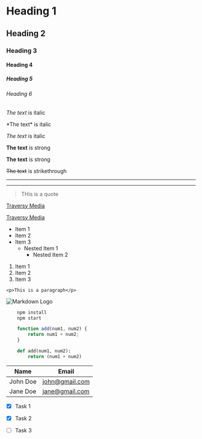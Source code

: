 <!-- Headings -->
# Heading 1
## Heading 2
### Heading 3
#### Heading 4
##### Heading 5
###### Heading 6

<!-- Italics -->
*The text* is italic

\*The text\* is italic

_The text_ is italic

<!-- Strong -->
**The text** is strong

__The text__ is strong

<!-- Strikethrough -->
~~The text~~ is strikethrough

<!-- Horizontal Rule / Seperator -->

---
___

<!-- Blockquote -->
> THis is a quote

<!-- Links -->
[Traversy Media](http://www.traversymedia.com)

[Traversy Media](http://www.traversymedia.com 
"Traversy Media Title")

<!-- Unordered lists -->
* Item 1
* Item 2
* Item 3
    * Nested Item 1
        * Nested Item 2

<!-- Ordered list -->
1. Item 1
2. Item 2
3. Item 3

<!-- Inline Code BLock -->
`<p>This is a paragraph</p>`

<!-- Images -->
![Markdown Logo](https://markdown-here.com/img/icon256.png)

<!-- Github Markdown -->

<!-- Code Block -->
```bash
    npm install
    npm start
```

```javascript
    function add(num1, num2) {
        return num1 + num2;
    }
```

```python
    def add(num1, num2):
        return (num1 + num2)
```

<!-- Tables -->
| Name | Email |
| -- | -- |
| John Doe | john@gmail.com |
|Jane Doe | jane@gmail.com |

<!-- Task Lists -->
* [x] Task 1
* [x] Task 2
* [ ] Task 3






